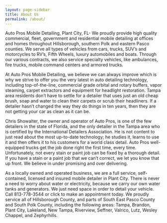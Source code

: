 ```yaml
---
layout: page-sidebar
title: About Us
permalink: /about/
---
```


Auto Pros Mobile Detailing, Plant City, FL- We proudly provide high quality commercial, fleet, government and residential mobile detailing at offices and homes throughout Hillsborough, southern Polk and eastern Pasco counties. We serve all types of vehicles from cars, trucks, SUV’s and motorcycles to RV’s, Fifth Wheels, luxury automobiles and boats. Through our various contracts, we also service specialty vehicles, like ambulances, fire trucks, mobile command centers and armored trucks.

At Auto Pros Mobile Detailing, we believe we can always improve which is why we strive to offer you the very latest in auto detailing technology, including top-of-the-line, commercial grade orbital and rotary buffers, vapor steaming, carpet extractors and equipment for headlight restoration. Tampa area residents don’t have to settle for a detailer that uses just an old cheap brush, soap and water to clean their carpets or scrub their headliners. If a detailer hasn’t changed the way they do things in ten years, then they are not getting your car as clean as it can be.

Chris Showalter, the owner and operator of Auto Pros, is one of the few detailers in the state of Florida, and the only detailer in the Tampa area who is certified by the International Detailers Association. He is not content to just read about the most up-to-date technology; he studies it, learns to use it and then offers it to his customers for a world class detail.  Auto Pros well-equipped trucks get the job done right the first time, every time. Unfortunately, not every stain or paint job can be fixed by a thorough detail. If you have a stain or a paint job that we can’t correct, we let you know that up front. We believe in under promising and over delivering.

As a locally owned and operated business, we are a full service, self-contained, licensed and insured mobile detailer in Plant City. There is never a need to worry about water or electricity, because we carry our own water tanks and generators. We just need space in order to detail your vehicle. Call 813-778-3544 or click to make an appointment today. We proudly service all of Hillsborough County, and parts of South East Pasco County and South Polk County, including the following areas: Tampa, Brandon, Plant City, Lakeland, New Tampa, Riverview, Seffner, Valrico, Lutz, Wesley Chappel, and Zephyrhills.
